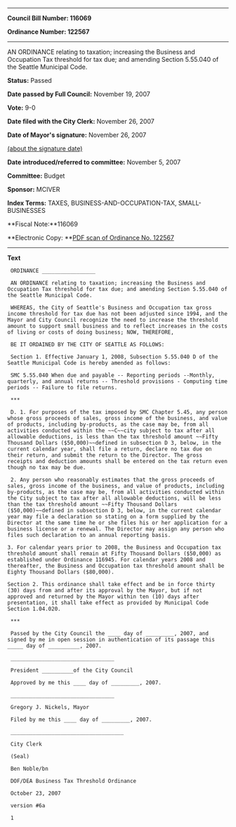 

********

**Council Bill Number: 116069**
   
**Ordinance Number: 122567**
********

 AN ORDINANCE relating to taxation; increasing the Business and Occupation Tax threshold for tax due; and amending Section 5.55.040 of the Seattle Municipal Code.

**Status:** Passed
   
**Date passed by Full Council:** November 19, 2007
   
**Vote:** 9-0
   
**Date filed with the City Clerk:** November 26, 2007
   
**Date of Mayor's signature:** November 26, 2007
   
[(about the signature date)](/~public/approvaldate.htm)
   
   
   
**Date introduced/referred to committee:** November 5, 2007
   
**Committee:** Budget
   
**Sponsor:** MCIVER
   
   
**Index Terms:** TAXES, BUSINESS-AND-OCCUPATION-TAX, SMALL-BUSINESSES

**Fiscal Note:**116069

**Electronic Copy: **[PDF scan of Ordinance No. 122567](/~archives/Ordinances/Ord_122567.pdf)

********

**Text**
   
```
 ORDINANCE _________________

 AN ORDINANCE relating to taxation; increasing the Business and Occupation Tax threshold for tax due; and amending Section 5.55.040 of the Seattle Municipal Code.

 WHEREAS, the City of Seattle's Business and Occupation tax gross income threshold for tax due has not been adjusted since 1994, and the Mayor and City Council recognize the need to increase the threshold amount to support small business and to reflect increases in the costs of living or costs of doing business; NOW, THEREFORE,

 BE IT ORDAINED BY THE CITY OF SEATTLE AS FOLLOWS:

 Section 1. Effective January 1, 2008, Subsection 5.55.040 D of the Seattle Municipal Code is hereby amended as follows:

 SMC 5.55.040 When due and payable -- Reporting periods --Monthly, quarterly, and annual returns -- Threshold provisions - Computing time periods -- Failure to file returns.

 ***

 D. 1. For purposes of the tax imposed by SMC Chapter 5.45, any person whose gross proceeds of sales, gross income of the business, and value of products, including by-products, as the case may be, from all activities conducted within the ~~C~~city subject to tax after all allowable deductions, is less than the tax threshold amount ~~Fifty Thousand Dollars ($50,000)~~defined in subsection D 3, below, in the current calendar year, shall file a return, declare no tax due on their return, and submit the return to the Director. The gross receipts and deduction amounts shall be entered on the tax return even though no tax may be due.

 2. Any person who reasonably estimates that the gross proceeds of sales, gross income of the business, and value of products, including by-products, as the case may be, from all activities conducted within the City subject to tax after all allowable deductions, will be less than the tax threshold amount ~~Fifty Thousand Dollars ($50,000)~~defined in subsection D 3, below, in the current calendar year may file a declaration so stating on a form supplied by the Director at the same time he or she files his or her application for a business license or a renewal. The Director may assign any person who files such declaration to an annual reporting basis.

3. For calendar years prior to 2008, the Business and Occupation tax threshold amount shall remain at Fifty Thousand Dollars ($50,000) as established under Ordinance 116945. For calendar years 2008 and thereafter, the Business and Occupation tax threshold amount shall be Eighty Thousand Dollars ($80,000).

Section 2. This ordinance shall take effect and be in force thirty (30) days from and after its approval by the Mayor, but if not approved and returned by the Mayor within ten (10) days after presentation, it shall take effect as provided by Municipal Code Section 1.04.020.

 ***

 Passed by the City Council the ____ day of _________, 2007, and signed by me in open session in authentication of its passage this _____ day of __________, 2007.

 _________________________________

 President __________of the City Council

 Approved by me this ____ day of _________, 2007.

 _________________________________

 Gregory J. Nickels, Mayor

 Filed by me this ____ day of _________, 2007.

 ____________________________________

 City Clerk

 (Seal)

 Ben Noble/bn

 DOF/DEA Business Tax Threshold Ordinance

 October 23, 2007

 version #6a

 1

```
